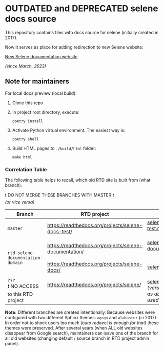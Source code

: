 # OUTDATED and DEPRECATED selene docs source

This repository contains files with docs source for selene (initially created in 2017).

Now it serves as place for adding redirection to new Selene website:

[New Selene documentation website](https://yashaka.github.io/selene/)

_(since March, 2023)_

## Note for maintainers

For local docs preview (local build):

1. Clone this repo
2. In project root directory, execute:

    `poetry install`

3. Activate Python virtual environment. The easiest way is:

    `poetry shell`

4. Build HTML pages to `./build/html` folder:

    `make html`

### Correlation Table

The following table helps to recall, which old RTD site is built from (what branch).

❗ DO NOT MERGE THESE BRANCHES WITH MASTER ❗  
_(or vice versa)_

| Branch | RTD project | Website |
|--------|--------|--------|
| `master`| https://readthedocs.org/projects/selene-docs-test/| [selene-docs-test.readthedocs.io](https://selene-docs-test.readthedocs.io/) <br><br>|
| `rtd-selene-documentation-domain`| https://readthedocs.org/projects/selene-documentation/ <br><br> https://readthedocs.org/projects/selene-docs/| [selene-documentation.readthedocs.io](https://selene-documentation.readthedocs.io/) <br><br><br> [selene-docs.readthedocs.io](http://selene-docs.readthedocs.io/)<br><br>|
| `???` <br> ❗ NO ACCESS to this RTD project | https://readthedocs.org/projects/selene/<br><br><br>| [selene.readthedocs.io](https://selene.readthedocs.io/) <br> _(version (content) is the same as above branch and it can be used as source branch)_|

**Note:** Different branches are created intentionally. Because websites were configured with two different Sphinx themes: `agogo` and `alabaster` (in 2017). In order not to shock users too much _(auto redirect is enough for that)_ these themes were preserved. After several years (when ALL old websites disappear from Google search), maintainers can leave one of the branch for all old websites (changing default / source branch in RTD project admin panel).

